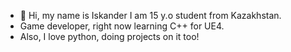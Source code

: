 - 👋 Hi, my name is Iskander I am 15 y.o student from Kazakhstan.
- Game developer, right now learning C++ for UE4.
- Also, I love python, doing projects on it too!

<!---
M9sneek/M9sneek is a ✨ special ✨ repository because its `README.md` (this file) appears on your GitHub profile.
You can click the Preview link to take a look at your changes.
--->
